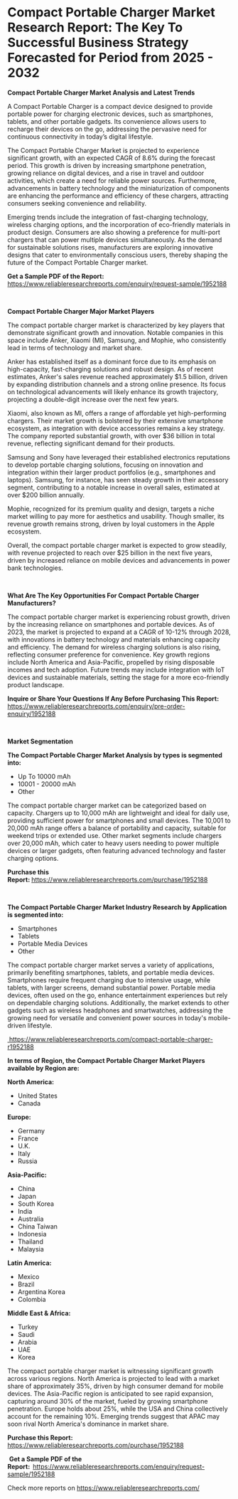<p><h1>Compact Portable Charger Market Research Report: The Key To Successful Business Strategy Forecasted for Period from 2025 - 2032</h1></p><p><strong>Compact Portable Charger Market Analysis and Latest Trends</strong></p>
<p><p>A Compact Portable Charger is a compact device designed to provide portable power for charging electronic devices, such as smartphones, tablets, and other portable gadgets. Its convenience allows users to recharge their devices on the go, addressing the pervasive need for continuous connectivity in today’s digital lifestyle. </p><p>The Compact Portable Charger Market is projected to experience significant growth, with an expected CAGR of 8.6% during the forecast period. This growth is driven by increasing smartphone penetration, growing reliance on digital devices, and a rise in travel and outdoor activities, which create a need for reliable power sources. Furthermore, advancements in battery technology and the miniaturization of components are enhancing the performance and efficiency of these chargers, attracting consumers seeking convenience and reliability.</p><p>Emerging trends include the integration of fast-charging technology, wireless charging options, and the incorporation of eco-friendly materials in product design. Consumers are also showing a preference for multi-port chargers that can power multiple devices simultaneously. As the demand for sustainable solutions rises, manufacturers are exploring innovative designs that cater to environmentally conscious users, thereby shaping the future of the Compact Portable Charger market.</p></p>
<p><strong>Get a Sample PDF of the Report:&nbsp;</strong> <a href="https://www.reliableresearchreports.com/enquiry/request-sample/1952188?utm_campaign=48&utm_medium=2&utm_source=Github&utm_content=ia&utm_term=12022025&utm_id=compact-portable-charger">https://www.reliableresearchreports.com/enquiry/request-sample/1952188</a></p>
<p>&nbsp;</p>
<p><strong>Compact Portable Charger Major Market Players</strong></p>
<p><p>The compact portable charger market is characterized by key players that demonstrate significant growth and innovation. Notable companies in this space include Anker, Xiaomi (MI), Samsung, and Mophie, who consistently lead in terms of technology and market share.</p><p>Anker has established itself as a dominant force due to its emphasis on high-capacity, fast-charging solutions and robust design. As of recent estimates, Anker's sales revenue reached approximately $1.5 billion, driven by expanding distribution channels and a strong online presence. Its focus on technological advancements will likely enhance its growth trajectory, projecting a double-digit increase over the next few years.</p><p>Xiaomi, also known as MI, offers a range of affordable yet high-performing chargers. Their market growth is bolstered by their extensive smartphone ecosystem, as integration with device accessories remains a key strategy. The company reported substantial growth, with over $36 billion in total revenue, reflecting significant demand for their products.</p><p>Samsung and Sony have leveraged their established electronics reputations to develop portable charging solutions, focusing on innovation and integration within their larger product portfolios (e.g., smartphones and laptops). Samsung, for instance, has seen steady growth in their accessory segment, contributing to a notable increase in overall sales, estimated at over $200 billion annually.</p><p>Mophie, recognized for its premium quality and design, targets a niche market willing to pay more for aesthetics and usability. Though smaller, its revenue growth remains strong, driven by loyal customers in the Apple ecosystem.</p><p>Overall, the compact portable charger market is expected to grow steadily, with revenue projected to reach over $25 billion in the next five years, driven by increased reliance on mobile devices and advancements in power bank technologies.</p></p>
<p>&nbsp;</p>
<p><strong>What Are The Key Opportunities For Compact Portable Charger Manufacturers?</strong></p>
<p><p>The compact portable charger market is experiencing robust growth, driven by the increasing reliance on smartphones and portable devices. As of 2023, the market is projected to expand at a CAGR of 10-12% through 2028, with innovations in battery technology and materials enhancing capacity and efficiency. The demand for wireless charging solutions is also rising, reflecting consumer preference for convenience. Key growth regions include North America and Asia-Pacific, propelled by rising disposable incomes and tech adoption. Future trends may include integration with IoT devices and sustainable materials, setting the stage for a more eco-friendly product landscape.</p></p>
<p><strong>Inquire or Share Your Questions If Any Before Purchasing This Report:</strong> <a href="https://www.reliableresearchreports.com/enquiry/pre-order-enquiry/1952188?utm_campaign=48&utm_medium=2&utm_source=Github&utm_content=ia&utm_term=12022025&utm_id=compact-portable-charger">https://www.reliableresearchreports.com/enquiry/pre-order-enquiry/1952188</a></p>
<p>&nbsp;</p>
<p><strong>Market Segmentation</strong></p>
<p><strong>The Compact Portable Charger Market Analysis by types is segmented into:</strong></p>
<p><ul><li>Up To 10000 mAh</li><li>10001 - 20000 mAh</li><li>Other</li></ul></p>
<p><p>The compact portable charger market can be categorized based on capacity. Chargers up to 10,000 mAh are lightweight and ideal for daily use, providing sufficient power for smartphones and small devices. The 10,001 to 20,000 mAh range offers a balance of portability and capacity, suitable for weekend trips or extended use. Other market segments include chargers over 20,000 mAh, which cater to heavy users needing to power multiple devices or larger gadgets, often featuring advanced technology and faster charging options.</p></p>
<p><strong>Purchase this Report:&nbsp;</strong><a href="https://www.reliableresearchreports.com/purchase/1952188?utm_campaign=48&utm_medium=2&utm_source=Github&utm_content=ia&utm_term=12022025&utm_id=compact-portable-charger">https://www.reliableresearchreports.com/purchase/1952188</a></p>
<p>&nbsp;</p>
<p><strong>The Compact Portable Charger Market Industry Research by Application is segmented into:</strong></p>
<p><ul><li>Smartphones</li><li>Tablets</li><li>Portable Media Devices</li><li>Other</li></ul></p>
<p><p>The compact portable charger market serves a variety of applications, primarily benefiting smartphones, tablets, and portable media devices. Smartphones require frequent charging due to intensive usage, while tablets, with larger screens, demand substantial power. Portable media devices, often used on the go, enhance entertainment experiences but rely on dependable charging solutions. Additionally, the market extends to other gadgets such as wireless headphones and smartwatches, addressing the growing need for versatile and convenient power sources in today's mobile-driven lifestyle.</p></p>
<p><a href="https://www.reliableresearchreports.com/compact-portable-charger-r1952188?utm_campaign=48&utm_medium=2&utm_source=Github&utm_content=ia&utm_term=12022025&utm_id=compact-portable-charger">&nbsp;https://www.reliableresearchreports.com/compact-portable-charger-r1952188</a></p>
<p><strong>In terms of Region, the Compact Portable Charger Market Players available by Region are:</strong></p>
<p>
    <p> <strong> North America: </strong>
        <ul>
            <li>United States</li>
            <li>Canada</li>
        </ul>
        </p> 
    <p> <strong> Europe: </strong>
        <ul>
            <li>Germany</li>
            <li>France</li>
            <li>U.K.</li>
            <li>Italy</li>
            <li>Russia</li>
        </ul>
        </p> 
    <p> <strong> Asia-Pacific: </strong>
        <ul>
            <li>China</li>
            <li>Japan</li>
            <li>South Korea</li>
            <li>India</li>
            <li>Australia</li>
            <li>China Taiwan</li>
            <li>Indonesia</li>
            <li>Thailand</li>
            <li>Malaysia</li>
        </ul>
        </p> 
    <p> <strong> Latin America: </strong>
        <ul>
            <li>Mexico</li>
            <li>Brazil</li>
            <li>Argentina Korea</li>
            <li>Colombia</li>
        </ul>
        </p> 
    <p> <strong> Middle East & Africa: </strong>
        <ul>
            <li>Turkey</li>
            <li>Saudi</li>
            <li>Arabia</li>
            <li>UAE</li>
            <li>Korea</li>
        </ul>
    </p>
    </p>
<p><p>The compact portable charger market is witnessing significant growth across various regions. North America is projected to lead with a market share of approximately 35%, driven by high consumer demand for mobile devices. The Asia-Pacific region is anticipated to see rapid expansion, capturing around 30% of the market, fueled by growing smartphone penetration. Europe holds about 25%, while the USA and China collectively account for the remaining 10%. Emerging trends suggest that APAC may soon rival North America's dominance in market share.</p></p>
<p><strong>Purchase this Report: </strong><a href="https://www.reliableresearchreports.com/purchase/1952188?utm_campaign=48&utm_medium=2&utm_source=Github&utm_content=ia&utm_term=12022025&utm_id=compact-portable-charger">https://www.reliableresearchreports.com/purchase/1952188</a></p>
<p>&nbsp;<strong>Get a Sample PDF of the Report:&nbsp;&nbsp;</strong><a href="https://www.reliableresearchreports.com/enquiry/request-sample/1952188?utm_campaign=48&utm_medium=2&utm_source=Github&utm_content=ia&utm_term=12022025&utm_id=compact-portable-charger">https://www.reliableresearchreports.com/enquiry/request-sample/1952188</a></p>
<p><strong></strong></p>
<p>Check more reports on <a href="https://www.reliableresearchreports.com/?utm_campaign=48&utm_medium=2&utm_source=Github&utm_content=ia&utm_term=12022025&utm_id=compact-portable-charger">https://www.reliableresearchreports.com/</a></p>